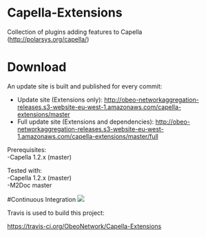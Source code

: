 # Capella-Extensions
Collection of plugins adding features to Capella (http://polarsys.org/capella/)


# Download

An update site is built and published for every commit:

- Update site (Extensions only): http://obeo-networkaggregation-releases.s3-website-eu-west-1.amazonaws.com/capella-extensions/master
- Full update site (Extensions and dependencies): http://obeo-networkaggregation-releases.s3-website-eu-west-1.amazonaws.com/capella-extensions/master/full

Prerequisites:<br/>
-Capella 1.2.x (master)

Tested with:<br/>
-Capella 1.2.x (master)<br/>
-M2Doc master<br/>

#Continuous Integration ![](https://travis-ci.org/ObeoNetwork/Capella-Extensions.svg?branch=master)

Travis is used to build this project:

https://travis-ci.org/ObeoNetwork/Capella-Extensions


